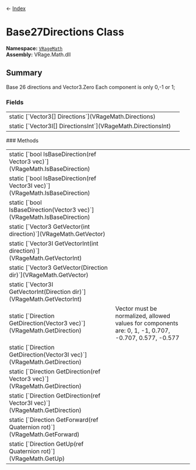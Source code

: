 ← [Index](index)
# Base27Directions Class
**Namespace:** [`VRageMath`](VRageMath)  
**Assembly:** VRage.Math.dll  
## Summary
Base 26 directions and Vector3.Zero Each component is only 0,-1 or 1;
### Fields
<table style="width: 100%">
<tr><td>static [`Vector3[] Directions`](VRageMath.Directions)</td><td></td></tr>
<tr><td>static [`Vector3I[] DirectionsInt`](VRageMath.DirectionsInt)</td><td></td></tr>
</table>
### Methods
<table style="width: 100%">
<tr><td>static [`bool IsBaseDirection(ref Vector3 vec)`](VRageMath.IsBaseDirection)</td><td></td></tr>
<tr><td>static [`bool IsBaseDirection(ref Vector3I vec)`](VRageMath.IsBaseDirection)</td><td></td></tr>
<tr><td>static [`bool IsBaseDirection(Vector3 vec)`](VRageMath.IsBaseDirection)</td><td></td></tr>
<tr><td>static [`Vector3 GetVector(int direction)`](VRageMath.GetVector)</td><td></td></tr>
<tr><td>static [`Vector3I GetVectorInt(int direction)`](VRageMath.GetVectorInt)</td><td></td></tr>
<tr><td>static [`Vector3 GetVector(Direction dir)`](VRageMath.GetVector)</td><td></td></tr>
<tr><td>static [`Vector3I GetVectorInt(Direction dir)`](VRageMath.GetVectorInt)</td><td></td></tr>
<tr><td>static [`Direction GetDirection(Vector3 vec)`](VRageMath.GetDirection)</td><td>Vector must be normalized, allowed values for components are: 0, 1, -1, 0.707, -0.707, 0.577, -0.577</td></tr>
<tr><td>static [`Direction GetDirection(Vector3I vec)`](VRageMath.GetDirection)</td><td></td></tr>
<tr><td>static [`Direction GetDirection(ref Vector3 vec)`](VRageMath.GetDirection)</td><td></td></tr>
<tr><td>static [`Direction GetDirection(ref Vector3I vec)`](VRageMath.GetDirection)</td><td></td></tr>
<tr><td>static [`Direction GetForward(ref Quaternion rot)`](VRageMath.GetForward)</td><td></td></tr>
<tr><td>static [`Direction GetUp(ref Quaternion rot)`](VRageMath.GetUp)</td><td></td></tr>
</table>
